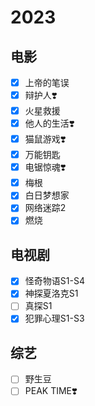 # 2023

## 电影

- [x] 上帝的笔误 <!-- 1.2 -->
- [x] 辩护人❣️ <!-- 1.22 -->
- [x] 火星救援 <!-- 1.25 -->
- [x] 他人的生活❣️ <!-- 1.27 -->
- [x] 猫鼠游戏❣️ <!-- 2.25 -->
- [x] 万能钥匙 <!-- 3.4 -->
- [x] 电锯惊魂❣️
- [x] 梅根 <!-- 4.7 -->
- [x] 白日梦想家<!-- 4.9 -->
- [x] 网络迷踪2<!-- 4.21 -->
- [x] 燃烧<!-- 4.24 -->

## 电视剧

- [x] 怪奇物语S1-S4 <!-- 1.7 -->
- [x] 神探夏洛克S1 <!-- 1.26 -->
- [ ] 真探S1
- [x] 犯罪心理S1-S3

## 综艺

- [ ] 野生豆
- [ ] PEAK TIME❣️